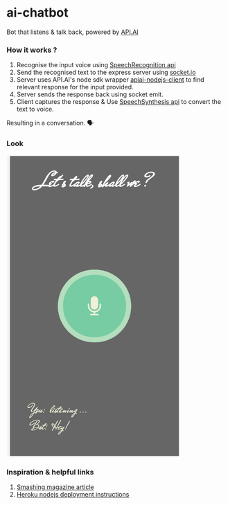 # ai-chatbot
Bot that listens & talk back, powered by [API.AI](https://api.ai/)

### How it works ?
1. Recognise the input voice using [SpeechRecognition api](https://developer.mozilla.org/en-US/docs/Web/API/SpeechRecognition)
2. Send the recognised text to the express server using [socket.io](http://socket.io/)
3. Server uses API.AI's node sdk wrapper [apiai-nodejs-client](https://github.com/api-ai/apiai-nodejs-client) to find relevant response for the input provided.
4. Server sends the response back using socket emit.
5. Client captures the response & Use [SpeechSynthesis api](https://developer.mozilla.org/en-US/docs/Web/API/SpeechSynthesis) to convert the text to voice.

Resulting in a conversation. 🗣

### Look
<img src="./screen.png" width="400"/>

### Inspiration & helpful links
1. [Smashing magazine article](https://www.smashingmagazine.com/2017/08/ai-chatbot-web-speech-api-node-js)
2. [Heroku nodejs deployment instructions](https://devcenter.heroku.com/articles/getting-started-with-nodejs#introduction)
